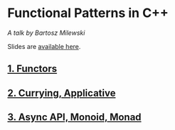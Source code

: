 # Functional Patterns in C++
*A talk by Bartosz Milewski*

Slides are [available here](https://www.fpcomplete.com/static/uploads/2012/09/Functional-Patterns.pdf).

## [1. Functors](https://youtu.be/ph7qt0pkPkc)

## [2. Currying, Applicative](https://youtu.be/Hx9jojeBj6w)

## [3. Async API, Monoid, Monad](https://youtu.be/ozN6XxsAF84)
